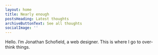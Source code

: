 ```yaml
---
layout: home
title: Nearly enough
postsHeading: Latest thoughts
archiveButtonText: See all thoughts
socialImage: ''
---
```

Hello. I’m Jonathan Schofield, a web designer. This is where I go to over-think things.
